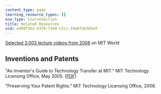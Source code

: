 ```yaml
---
content_type: page
learning_resource_types: []
ocw_type: CourseSection
title: Related Resources
uid: ed9df3b2-b370-73e9-c5cc-14a6fde3b5e3
---
```


[Selected 3.003 lecture videos from 2008](http://web.mit.edu/tlo/documents/MIT-TLO-inventors-guide.pdf) on MIT World

Inventions and Patents
----------------------

"An Inventor's Guide to Technology Transfer at MIT." MIT Technology Licensing Office, May 2005. ([PDF](http://web.mit.edu/tlo/documents/MIT-TLO-inventors-guide.pdf))

"Preserving Your Patent Rights." MIT Technology Licensing Office, 2006.